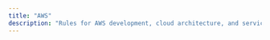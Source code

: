 ```yaml
---
title: "AWS"
description: "Rules for AWS development, cloud architecture, and service best practices."
---
```

